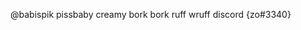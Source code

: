 @babispik
pissbaby
creamy
bork bork ruff wruff
discord {zo#3340}

<!---
babispik/babispik is a ✨ special ✨ repository because its `README.md` (this file) appears on your GitHub profile.
You can click the Preview link to take a look at your changes.
--->
